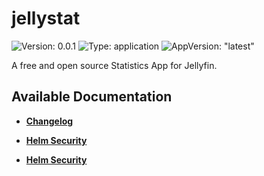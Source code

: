 # jellystat

![Version: 0.0.1](https://img.shields.io/badge/Version-0.0.1-informational?style=flat-square) ![Type: application](https://img.shields.io/badge/Type-application-informational?style=flat-square) ![AppVersion: "latest"](https://img.shields.io/badge/AppVersion-"latest"-informational?style=flat-square)

A free and open source Statistics App for Jellyfin.

## Available Documentation

- [**Changelog**](CHANGELOG)

- [**Helm Security**](container-security)

- [**Helm Security**](helm-security)

